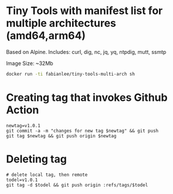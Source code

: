 # Tiny Tools with manifest list for multiple architectures (amd64,arm64)

Based on Alpine. Includes: curl, dig, nc, jq, yq, ntpdig, mutt, ssmtp

Image Size: ~32Mb

```bash
docker run -ti fabianlee/tiny-tools-multi-arch sh
```

# Creating tag that invokes Github Action

```
newtag=v1.0.1
git commit -a -m "changes for new tag $newtag" && git push
git tag $newtag && git push origin $newtag
```

# Deleting tag

```
# delete local tag, then remote
todel=v1.0.1
git tag -d $todel && git push origin :refs/tags/$todel
```

